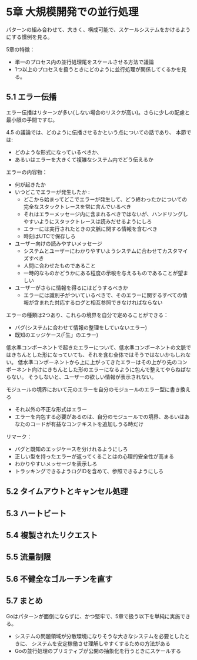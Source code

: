 # 5章 大規模開発での並行処理

パターンの組み合わせて、大きく、構成可能で、スケールシステムをかけるようにする慣例を見る。

5章の特徴：

- 単一のプロセス内の並行処理尾をスケールさせる方法で議論
- 1つ以上のプロセスを扱うときにどのように並行処理が関係してくるかを見る。

## 5.1 エラー伝播

エラー伝播はリターンが多い(しない場合のリスクが高い)。さらに少しの配慮と最小限の手間ですむ。

4.5 の議論では、どのように伝播させるかという点についての話であり、
本節では:
- どのような形式になっているべきか、
- あるいはエラーを大きくて複雑なシステム内でどう伝えるか

エラーの内容物：

- 何が起きたか
- いつどこでエラーが発生したか : 
  - どこから始まってどこでエラーが発生して、どう終わったかについての完全なスタックトレースを常に含んでいるべき
  - それはエラーメッセージ内に含まれるべきではないが、ハンドリングしやすいようにスタックトレースは読みだせるようにしろ
  - エラーには実行されたときの文脈に関する情報を含むべき
  - 時刻はUTCで保存しろ
- ユーザー向けの読みやすいメッセージ
  - システムとユーザーにわかりやすいようシステムに合わせてカスタマイズすべき
  - 人間に合わせたものであること
  - 一時的なものかどうかにある程度の示唆を与えるものであることが望ましい
- ユーザーがさらに情報を得るにはどうするべきか
  - エラーには識別子がついているべきで、そのエラーに関するすべての情報が含まれた対応するログと相互参照できなければならない
  

エラーの種類は2つあり、これらの境界を自分で定めることができる：

- バグ(システムに合わせて情報の整理をしていないエラー)
- 既知のエッジケース(「生」のエラー)

低水準コンポーネントで起きたエラーについて、低水準コンポーネントの文脈ではきちんとした形になっていても、それを含む全体ではそうではないかもしれない。
低水準コンポーネントから上に上がってきたエラーはその上がり先のコンポーネント向けにきちんとした形のエラーになるように包んで整えてやらねばならない。
そうしないと、ユーザーの欲しい情報が表示されない。

モジュールの境界において元のエラーを自分のモジュールのエラー型に書き換えろ
- それ以外の不正な形式はエラー
- エラーを内包する必要があるのは、自分のモジュールでの境界、あるいはあなたのコードが有益なコンテキストを追加しうる時だけ

リマーク：
- バグと既知のエッジケースを分けれるようにしろ
- 正しい型を持ったエラーが返ってくることはの心理的安全性が高まる
- わかりやすいメッセージを表示しろ
- トラッキングできるようログIDを含めて、参照できるようにしろ

## 5.2 タイムアウトとキャンセル処理

## 5.3 ハートビート

## 5.4 複製されたリクエスト

## 5.5 流量制限

## 5.6 不健全なゴルーチンを直す

## 5.7 まとめ

Goはパターンが面倒にならずに、かつ堅牢で、5章で扱う以下を単純に実施できる。

- システムの問題領域が分散環境になりそうな大きなシステムを必要としたときに、
システムを安定稼働させ理解しやすくするための方法がある
- Goの並行処理のプリミティブが公開の抽象化を行うときにスケールする
